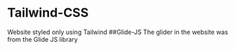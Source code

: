 # Tailwind-CSS
Website styled only using Tailwind
##Glide-JS
The glider in the website was from the Glide JS library
